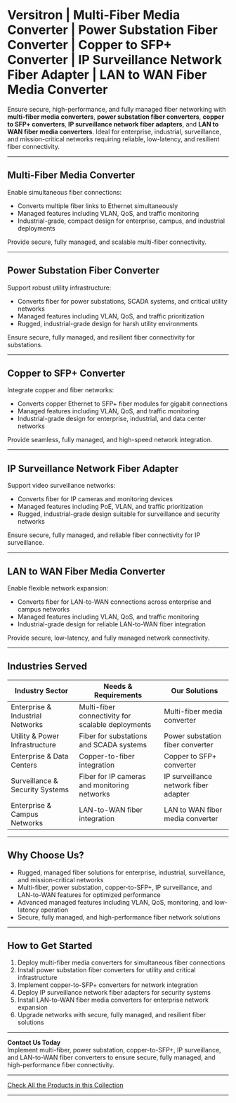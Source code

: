 # Versitron | Multi-Fiber Media Converter | Power Substation Fiber Converter | Copper to SFP+ Converter | IP Surveillance Network Fiber Adapter | LAN to WAN Fiber Media Converter

Ensure secure, high-performance, and fully managed fiber networking with **multi-fiber media converters**, **power substation fiber converters**, **copper to SFP+ converters**, **IP surveillance network fiber adapters**, and **LAN to WAN fiber media converters**. Ideal for enterprise, industrial, surveillance, and mission-critical networks requiring reliable, low-latency, and resilient fiber connectivity.

---

## Multi-Fiber Media Converter

Enable simultaneous fiber connections:

- Converts multiple fiber links to Ethernet simultaneously  
- Managed features including VLAN, QoS, and traffic monitoring  
- Industrial-grade, compact design for enterprise, campus, and industrial deployments  

Provide secure, fully managed, and scalable multi-fiber connectivity.

---

## Power Substation Fiber Converter

Support robust utility infrastructure:

- Converts fiber for power substations, SCADA systems, and critical utility networks  
- Managed features including VLAN, QoS, and traffic prioritization  
- Rugged, industrial-grade design for harsh utility environments  

Ensure secure, fully managed, and resilient fiber connectivity for substations.

---

## Copper to SFP+ Converter

Integrate copper and fiber networks:

- Converts copper Ethernet to SFP+ fiber modules for gigabit connections  
- Managed features including VLAN, QoS, and traffic monitoring  
- Industrial-grade design for enterprise, industrial, and data center networks  

Provide seamless, fully managed, and high-speed network integration.

---

## IP Surveillance Network Fiber Adapter

Support video surveillance networks:

- Converts fiber for IP cameras and monitoring devices  
- Managed features including PoE, VLAN, and traffic prioritization  
- Rugged, industrial-grade design suitable for surveillance and security networks  

Ensure secure, fully managed, and reliable fiber connectivity for IP surveillance.

---

## LAN to WAN Fiber Media Converter

Enable flexible network expansion:

- Converts fiber for LAN-to-WAN connections across enterprise and campus networks  
- Managed features including VLAN, QoS, and traffic monitoring  
- Industrial-grade design for reliable LAN-to-WAN fiber integration  

Provide secure, low-latency, and fully managed network connectivity.

---

## Industries Served

| Industry Sector                  | Needs & Requirements                             | Our Solutions                                        |
|----------------------------------|-------------------------------------------------|-----------------------------------------------------|
| Enterprise & Industrial Networks | Multi-fiber connectivity for scalable deployments | Multi-fiber media converter                         |
| Utility & Power Infrastructure   | Fiber for substations and SCADA systems         | Power substation fiber converter                     |
| Enterprise & Data Centers        | Copper-to-fiber integration                      | Copper to SFP+ converter                             |
| Surveillance & Security Systems  | Fiber for IP cameras and monitoring networks    | IP surveillance network fiber adapter                |
| Enterprise & Campus Networks     | LAN-to-WAN fiber integration                     | LAN to WAN fiber media converter                     |

---

## Why Choose Us?

- Rugged, managed fiber solutions for enterprise, industrial, surveillance, and mission-critical networks  
- Multi-fiber, power substation, copper-to-SFP+, IP surveillance, and LAN-to-WAN features for optimized performance  
- Advanced managed features including VLAN, QoS, monitoring, and low-latency operation  
- Secure, fully managed, and high-performance fiber network solutions  

---

## How to Get Started

1. Deploy multi-fiber media converters for simultaneous fiber connections  
2. Install power substation fiber converters for utility and critical infrastructure  
3. Implement copper-to-SFP+ converters for network integration  
4. Deploy IP surveillance network fiber adapters for security systems  
5. Install LAN-to-WAN fiber media converters for enterprise network expansion  
6. Upgrade networks with secure, fully managed, and resilient fiber solutions  

---

**Contact Us Today**  
Implement multi-fiber, power substation, copper-to-SFP+, IP surveillance, and LAN-to-WAN fiber converters to ensure secure, fully managed, and high-performance fiber connectivity.

---

[Check All the Products in this Collection](https://www.versitron.com/collections/fiber-optic-media-converters)

---
